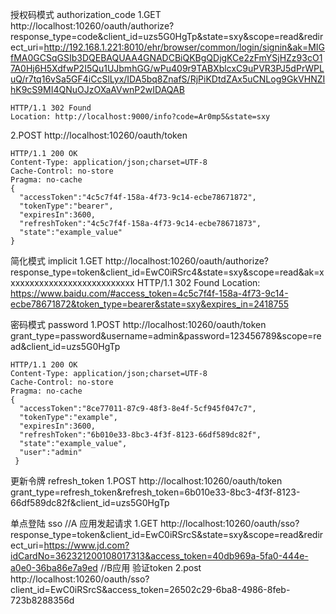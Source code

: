 ﻿授权码模式 authorization_code
1.GET http://localhost:10260/oauth/authorize?response_type=code&client_id=uzs5G0HgTp&state=sxy&scope=read&redirect_uri=http://192.168.1.221:8010/ehr/browser/common/login/signin&ak=MIGfMA0GCSqGSIb3DQEBAQUAA4GNADCBiQKBgQDjgKCe2zFmYSjHZz93cO17A0Hj6H5XdfwP2I5Qu1UJbmhGG/wPu409r9TABXblcxC9uPVR3PJ5dPrWPLuQ/r7tq16vSa5GF4iCcSlLyx/IDA5bq8ZnafS/RjPiKDtdZAx5uCNLog9GkVHNZIhK9cS9MI4QNuOJzOXaAVwnP2wIDAQAB


    HTTP/1.1 302 Found
    Location: http://localhost:9000/info?code=Ar0mp5&state=sxy
2.POST  http://localhost:10260/oauth/token
    


    HTTP/1.1 200 OK
    Content-Type: application/json;charset=UTF-8
    Cache-Control: no-store
    Pragma: no-cache
    {
      "accessToken":"4c5c7f4f-158a-4f73-9c14-ecbe78671872",
      "tokenType":"bearer",
      "expiresIn":3600,
      "refreshToken":"4c5c7f4f-158a-4f73-9c14-ecbe78671873",
      "state":"example_value"
    }

简化模式 implicit
1.GET http://localhost:10260/oauth/authorize?response_type=token&client_id=EwC0iRSrc4&state=sxy&scope=read&ak=xxxxxxxxxxxxxxxxxxxxxxxxxxx
    HTTP/1.1 302 Found
    Location: https://www.baidu.com/#access_token=4c5c7f4f-158a-4f73-9c14-ecbe78671872&token_type=bearer&state=sxy&expires_in=2418755
   
密码模式 password
1.POST http://localhost:10260/oauth/token
    grant_type=password&username=admin&password=123456789&scope=read&client_id=uzs5G0HgTp

    HTTP/1.1 200 OK
    Content-Type: application/json;charset=UTF-8
    Cache-Control: no-store
    Pragma: no-cache
    {
      "accessToken":"8ce77011-87c9-48f3-8e4f-5cf945f047c7",
      "tokenType":"example",
      "expiresIn":3600,
      "refreshToken":"6b010e33-8bc3-4f3f-8123-66df589dc82f",
      "state":"example_value",
      "user":"admin"
     }

更新令牌 refresh_token
1.POST http://localhost:10260/oauth/token
    grant_type=refresh_token&refresh_token=6b010e33-8bc3-4f3f-8123-66df589dc82f&client_id=uzs5G0HgTp

单点登陆 sso
//A 应用发起请求
1.GET http://localhost:10260/oauth/sso?response_type=token&client_id=EwC0iRSrcS&state=sxy&scope=read&redirect_uri=https://www.jd.com?idCardNo=362321200108017313&access_token=40db969a-5fa0-444e-a0e0-36ba86e7a9ed
//B应用 验证token
2.post http://localhost:10260/oauth/sso?client_id=EwC0iRSrcS&access_token=26502c29-6ba8-4986-8feb-723b8288356d